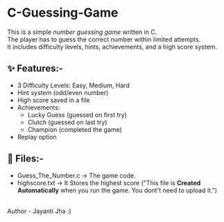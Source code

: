 # C-Guessing-Game

This is a simple *number guessing game* written in C.  
The player has to guess the correct number within limited attempts.  
It includes difficulty levels, hints, achievements, and a high score system.

## ✨ Features:-
- 3 Difficulty Levels: Easy, Medium, Hard  
- Hint system (odd/even number)  
- High score saved in a file  
- Achievements:
  - Lucky Guess (guessed on first try)  
  - Clutch (guessed on last try)  
  - Champion (completed the game)  
- Replay option  

## 📂 Files:-
- Guess_The_Number.c → The game code.
- highscore.txt → It Stores the highest score ("This file is **Created Automatically** when you run the game. You dont't need to upload it.")
<br>
Author - Jayanti Jha :)
